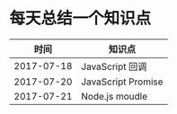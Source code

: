 # 每天总结一个知识点

|时间|知识点|
|--|--|
2017-07-18 | JavaScript 回调
2017-07-20 | JavaScript Promise
2017-07-21 | Node.js moudle 
 

